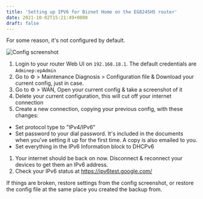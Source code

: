 ```yaml
---
title: 'Setting up IPV6 for Biznet Home on the EG8245H5 router'
date: 2021-10-02T15:21:49+0000
draft: false
---
```


For some reason, it's not configured by default.

![Config screenshot](https://i.imgur.com/TxuLa7o.png)

1. Login to your router Web UI on `192.168.18.1`. The default credentials are `Adminep:epAdmin`
1. Go to ⚙️ > Maintenance Diagnosis > Configuration file & Download your current config, just in case.
1. Go to ⚙️ > WAN, Open your current config & take a screenshot of it
1. Delete your current configuration, this will cut off your internet connection
1. Create a new connection, copying your previous config, with these changes:
  - Set protocol type to "IPv4/IPv6"
  - Set password to your dial password. It's included in the documents when you've setting it up for the first time. A copy is also emailed to you.
  - Set everything in the IPv6 Information block to DHCPv6
1. Your internet should be back on now. Disconnect & reconnect your devices to get them an IPv6 address.
1. Check your IPv6 status at https://ipv6test.google.com/

If things are broken, restore settings from the config screenshot, or restore the config file at the same place you created the backup from.
